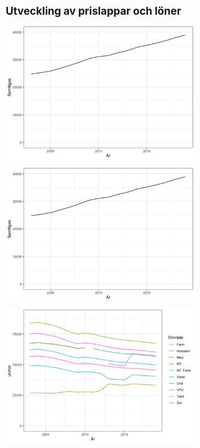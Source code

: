 Utveckling av prislappar och löner
================

![](Utveckling_files/figure-gfm/unnamed-chunk-2-1.png)<!-- -->

![](Utveckling_files/figure-gfm/unnamed-chunk-3-1.png)<!-- -->

![](Utveckling_files/figure-gfm/unnamed-chunk-5-1.png)<!-- -->
